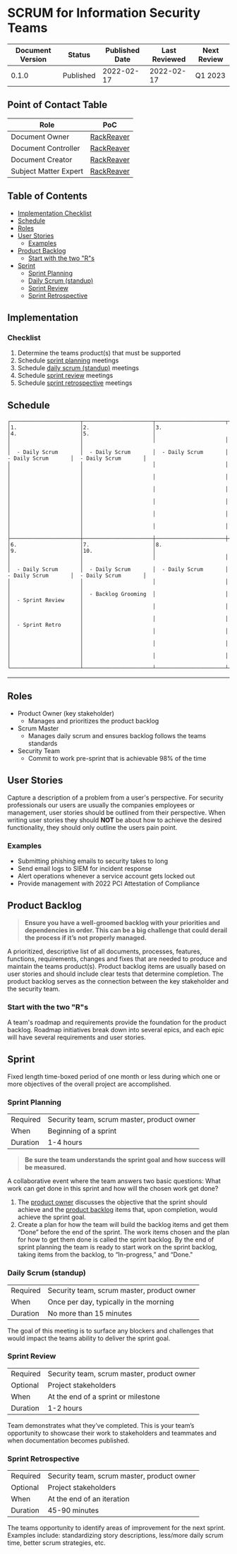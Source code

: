 # SCRUM for Information Security Teams

| Document Version | Status    | Published Date | Last Reviewed | Next Review |
| ---------------- | --------- | -------------- | ------------- | ----------- |
| 0.1.0            | Published | 2022-02-17     | 2022-02-17    | Q1 2023     |

## Point of Contact Table

| Role                  | PoC                                         |
| --------------------- | ------------------------------------------- |
| Document Owner        | [RackReaver](https://github.com/RackReaver) |
| Document Controller   | [RackReaver](https://github.com/RackReaver) |
| Document Creator      | [RackReaver](https://github.com/RackReaver) |
| Subject Matter Expert | [RackReaver](https://github.com/RackReaver) |

## Table of Contents

- [Implementation Checklist](#implementation-checklist)
- [Schedule](#schedule)
- [Roles](#roles)
- [User Stories](#user-stories)
  - [Examples](#examples)
- [Product Backlog](#product-backlog)
  - [Start with the two "R"s](#start-with-the-two-"r"s)
- [Sprint](#sprint)
  - [Sprint Planning](#sprint-planning)
  - [Daily Scrum (standup)](#daily-scrum-standup)
  - [Sprint Review](#sprint-review)
  - [Sprint Retrospective](#sprint-retrospective)

## Implementation

### Checklist

1. Determine the teams product(s) that must be supported
2. Schedule [sprint planning](#sprint-planning) meetings
3. Schedule [daily scrum (standup)](#daily-scrum-standup) meetings
4. Schedule [sprint review](#sprint-review) meetings
5. Schedule [sprint retrospective](#sprint-retrospective) meetings

## Schedule

```
┌──────────────────────┬──────────────────────┬──────────────────────┬──────────────────────┬──────────────────────┐
│1.                    │2.                    │3.                    │4.                    │5.                    │
│                      │                      │                      │                      │                      │
│  - Daily Scrum       │  - Daily Scrum       │  - Daily Scrum       │  - Daily Scrum       │  - Daily Scrum       │
│                      │                      │                      │                      │                      │
│                      │                      │                      │                      │                      │
│                      │                      │                      │                      │                      │
│                      │                      │                      │                      │                      │
│                      │                      │                      │                      │                      │
│                      │                      │                      │                      │                      │
├──────────────────────┼──────────────────────┼──────────────────────┼──────────────────────┼──────────────────────┤
│6.                    │7.                    │8.                    │9.                    │10.                   │
│                      │                      │                      │                      │                      │
│  - Daily Scrum       │  - Daily Scrum       │  - Daily Scrum       │  - Daily Scrum       │  - Daily Scrum       │
│                      │                      │                      │                      │                      │
│                      │  - Backlog Grooming  │                      │                      │  - Sprint Review     │
│                      │                      │                      │                      │                      │
│                      │                      │                      │                      │  - Sprint Retro      │
│                      │                      │                      │                      │                      │
│                      │                      │                      │                      │                      │
│                      │                      │                      │                      │                      │
└──────────────────────┴──────────────────────┴──────────────────────┴──────────────────────┴──────────────────────┘
```

---

## Roles

- Product Owner (key stakeholder)
  - Manages and prioritizes the product backlog
- Scrum Master
  - Manages daily scrum and ensures backlog follows the teams standards
- Security Team
  - Commit to work pre-sprint that is achievable 98% of the time

## User Stories

Capture a description of a problem from a user's perspective. For security professionals our users are usually the companies employees or management, user stories should be outlined from their perspective. When writing user stories they should **NOT** be about how to achieve the desired functionality, they should only outline the users pain point.

### Examples

- Submitting phishing emails to security takes to long
- Send email logs to SIEM for incident response
- Alert operations whenever a service account gets locked out
- Provide management with 2022 PCI Attestation of Compliance

## Product Backlog

> **Ensure you have a well-groomed backlog with your priorities and dependencies in order. This can be a big challenge that could derail the process if it’s not properly managed.**

A prioritized, descriptive list of all documents, processes, features, functions, requirements, changes and fixes that are needed to produce and maintain the teams product(s). Product backlog items are usually based on user stories and should include clear tests that determine completion. The product backlog serves as the connection between the key stakeholder and the security team.

### Start with the two "R"s

A team's roadmap and requirements provide the foundation for the product backlog. Roadmap initiatives break down into several epics, and each epic will have several requirements and user stories.

## Sprint

Fixed length time-boxed period of one month or less during which one or more objectives of the overall project are accomplished.

### Sprint Planning

|          |                                            |
| -------- | ------------------------------------------ |
| Required | Security team, scrum master, product owner |
| When     | Beginning of a sprint                      |
| Duration | 1-4 hours                                  |

> **Be sure the team understands the sprint goal and how success will be measured.**

A collaborative event where the team answers two basic questions: What work can get done in this sprint and how will the chosen work get done?

1. The [product owner](#roles) discusses the objective that the sprint should achieve and the [product backlog](#product-backlog) items that, upon completion, would achieve the sprint goal.
2. Create a plan for how the team will build the backlog items and get them “Done” before the end of the sprint. The work items chosen and the plan for how to get them done is called the sprint backlog. By the end of sprint planning the team is ready to start work on the sprint backlog, taking items from the backlog, to “In-progress,” and “Done."

### Daily Scrum (standup)

|          |                                            |
| -------- | ------------------------------------------ |
| Required | Security team, scrum master, product owner |
| When     | Once per day, typically in the morning     |
| Duration | No more than 15 minutes                    |

The goal of this meeting is to surface any blockers and challenges that would impact the teams ability to deliver the sprint goal.

### Sprint Review

|          |                                            |
| -------- | ------------------------------------------ |
| Required | Security team, scrum master, product owner |
| Optional | Project stakeholders                       |
| When     | At the end of a sprint or milestone        |
| Duration | 1-2 hours                                  |

Team demonstrates what they’ve completed. This is your team’s opportunity to showcase their work to stakeholders and teammates and when documentation becomes published.

### Sprint Retrospective

|          |                                            |
| -------- | ------------------------------------------ |
| Required | Security team, scrum master, product owner |
| Optional | Project stakeholders                       |
| When     | At the end of an iteration                 |
| Duration | 45-90 minutes                              |

The teams opportunity to identify areas of improvement for the next sprint. Examples include: standardizing story descriptions, less/more daily scrum time, better scrum strategies, etc.
